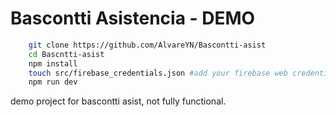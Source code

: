 # Bascontti Asistencia - DEMO


~~~bash
    git clone https://github.com/AlvareYN/Bascontti-asist
    cd Bascntti-asist
    npm install 
    touch src/firebase_credentials.json #add your firebase web credentials
    npm run dev
~~~

demo project for bascontti asist, not fully functional.

